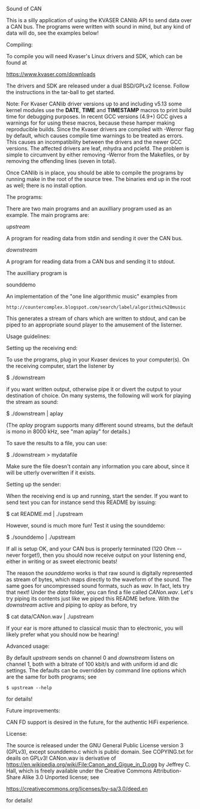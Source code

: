 Sound of CAN

This is a silly application of using the KVASER CANlib API to send data over
a CAN bus.  The programs were written with sound in mind, but any kind of
data will do, see the examples below!

Compiling:

To compile you will need Kvaser's Linux drivers and SDK, which can be found at

  https://www.kvaser.com/downloads

The drivers and SDK are released under a dual BSD/GPLv2 license. Follow the
instructions in the tar-ball to get started.

Note: For Kvaser CANlib driver versions up to and including v5.13 some kernel
modules use the __DATE__, __TIME__ and __TIMESTAMP__ macros to print build time
for debugging purposes.  In recent GCC versions (4.9+) GCC gives a warnings for
for using these macros, because these hamper making reproducible builds.  Since
the Kvaser drivers are compiled with -Werror flag by default, which causes
compile time warnings to be treated as errors.  This causes an incompatibility
between the drivers and the newer GCC versions.  The affected drivers are leaf,
mhydra and pciefd.  The problem is simple to circumvent by either removing
-Werror from the Makefiles, or by removing the offending lines (seven in
total).

Once CANlib is in place, you should be able to compile the programs by running
make in the root of the source tree.  The binaries end up in the root as well;
there is no install option.


The programs:

There are two main programs and an auxilliary program used as an example.  The
main programs are:

_upstream_

A program for reading data from stdin and sending it over the CAN bus.

_downstream_

A program for reading data from a CAN bus and sending it to stdout.

The auxilliary program is

sounddemo

An implementation of the "one line algorithmic music" examples from

    http://countercomplex.blogspot.com/search/label/algorithmic%20music

This generates a stream of chars which are written to stdout, and can be piped
to an appropriate sound player to the amusement of the listerner.


Usage guidelines:

Setting up the receiving end:

To use the programs, plug in your Kvaser devices to your computer(s). On the
receiving computer, start the listener by

  $ ./downstream

if you want written output, otherwise pipe it or divert the output to your
destination of choice.  On many systems, the following will work for playing
the stream as sound:

  $ ./downstream | aplay

(The _aplay_ program supports many different sound streams, but the default is
mono in 8000 kHz, see "man aplay" for details.)

To save the results to a file, you can use:

  $ ./downstream > mydatafile

Make sure the file doesn't contain any information you care about, since it
will be utterly overwritten if it exists.


Setting up the sender:

When the receiving end is up and running, start the sender.  If you want to
send text you can for instance send this README by issuing:

  $ cat README.md | ./upstream

However, sound is much more fun!  Test it using the sounddemo:

  $ ./sounddemo | ./upstream

If all is setup OK, and your CAN bus is properly terminated (120 Ohm -- never
forget!), then you should now receive output on your listening end, either in
writing or as sweet electronic beats!

The reason the _sounddemo_ works is that raw sound is digitally represented as
stream of bytes, which maps directly to the waveform of the sound.  The same
goes for uncompressed sound formats, such as _wav_. In fact, lets try that
next!  Under the _data_ folder, you can find a file called _CANon.wav_.  Let's
try piping its contents just like we piped this README before.  With the
_downstream_ active and piping to _aplay_ as before, try

  $ cat data/CANon.wav | ./upstream

If your ear is more attuned to classical music than to electronic, you will
likely prefer what you should now be hearing!


Advanced usage:

By default _upstream_ sends on channel 0 and _downstream_ listens on channel 1,
both with a bitrate of 100 kbit/s and with uniform id and dlc settings.  The
defaults can be overridden by command line options which are the same for both
programs; see

    $ upstream --help

for details!


Future improvements:

CAN FD support is desired in the future, for the authentic HiFi experience.


License:

The source is released under the GNU General Public License version 3 (GPLv3),
except sounddemo.c which is public domain. See COPYING.txt for deails on GPLv3!
CANon.wav is derivative of
  https://en.wikipedia.org/wiki/File:Canon_and_Gigue_in_D.ogg
by Jeffrey C. Hall, which is freely available under the Creative Commons
Attribution-Share Alike 3.0 Unported license; see

  https://creativecommons.org/licenses/by-sa/3.0/deed.en

for details!
